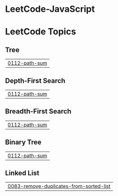 # LeetCode-JavaScript
<!---LeetCode Topics Start-->
# LeetCode Topics
## Tree
|  |
| ------- |
| [0112-path-sum](https://github.com/KothaiSundar/LeetCode-JavaScriptNew/tree/master/0112-path-sum) |
## Depth-First Search
|  |
| ------- |
| [0112-path-sum](https://github.com/KothaiSundar/LeetCode-JavaScriptNew/tree/master/0112-path-sum) |
## Breadth-First Search
|  |
| ------- |
| [0112-path-sum](https://github.com/KothaiSundar/LeetCode-JavaScriptNew/tree/master/0112-path-sum) |
## Binary Tree
|  |
| ------- |
| [0112-path-sum](https://github.com/KothaiSundar/LeetCode-JavaScriptNew/tree/master/0112-path-sum) |
## Linked List
|  |
| ------- |
| [0083-remove-duplicates-from-sorted-list](https://github.com/KothaiSundar/LeetCode-JavaScriptNew/tree/master/0083-remove-duplicates-from-sorted-list) |
<!---LeetCode Topics End-->